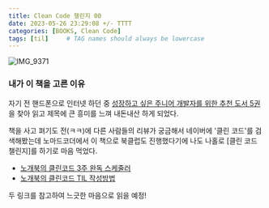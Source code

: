 ```yaml
---
title: Clean Code 챌린지 00 
date: 2023-05-26 23:29:08 +/- TTTT
categories: [BOOKS, Clean Code]
tags: [til]     # TAG names should always be lowercase
---
```


![IMG_9371](https://github.com/jeongjayun/jeongjayun.github.io/assets/116062065/a086404a-82cf-4849-8040-a88faa96c8de)

### 내가 이 책을 고른 이유
 자기 전 핸드폰으로 인터넷 하던 중 [성장하고 싶은 주니어 개발자를 위한 추천 도서 5권](https://yozm.wishket.com/magazine/detail/1892/)을 찾아 읽고 제목에 큰 흥미를 느껴 내돈내산 하게 되었다.

책을 사고 펴기도 전(ㅋㅋ)에 다른 사람들의 리뷰가 궁금해서 네이버에 '클린 코드'를 검색해봤는데 노마드코더에서 이 책으로 북클럽도 진행했다기에 나도 나홀로 [클린 코드 챌린지]를 하기로 마음 먹었다.

* [노개북의 클린코드 3주 완독 스케줄러](https://nomadcoders.co/faq/challenge/book-schedule-clean-code)
* [노개북의 클린코드 TIL 작성방법](https://nomadcoders.co/faq/challenge/book-TIL)

두 링크를 참고하여 느긋한 마음으로 읽을 예정!